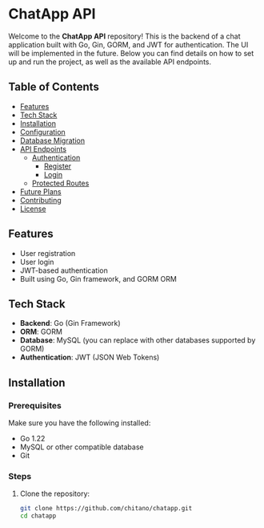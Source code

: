# ChatApp API

Welcome to the **ChatApp API** repository! This is the backend of a chat application built with Go, Gin, GORM, and JWT for authentication. The UI will be implemented in the future. Below you can find details on how to set up and run the project, as well as the available API endpoints.

## Table of Contents

- [Features](#features)
- [Tech Stack](#tech-stack)
- [Installation](#installation)
- [Configuration](#configuration)
- [Database Migration](#database-migration)
- [API Endpoints](#api-endpoints)
  - [Authentication](#authentication)
    - [Register](#register)
    - [Login](#login)
  - [Protected Routes](#protected-routes)
- [Future Plans](#future-plans)
- [Contributing](#contributing)
- [License](#license)

## Features

- User registration
- User login
- JWT-based authentication
- Built using Go, Gin framework, and GORM ORM

## Tech Stack

- **Backend**: Go (Gin Framework)
- **ORM**: GORM
- **Database**: MySQL (you can replace with other databases supported by GORM)
- **Authentication**: JWT (JSON Web Tokens)

## Installation

### Prerequisites

Make sure you have the following installed:

- Go 1.22
- MySQL or other compatible database
- Git

### Steps

1. Clone the repository:
   ```bash
   git clone https://github.com/chitano/chatapp.git
   cd chatapp
